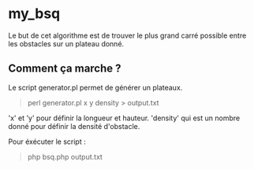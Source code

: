 # my_bsq

Le but de cet algorithme est de trouver le plus grand carré possible entre les obstacles sur un plateau donné.

## Comment ça marche ?

Le script generator.pl permet de générer un plateaux.

> perl generator.pl x y density > output.txt

'x' et 'y' pour définir la longueur et hauteur.
'density' qui est un nombre donné pour définir la densité d'obstacle.

Pour éxécuter le script :
> php bsq.php output.txt
